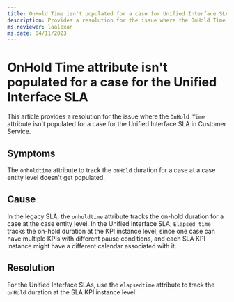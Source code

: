 ```yaml
---
title: OnHold Time isn't populated for a case for Unified Interface SLA
description: Provides a resolution for the issue where the OnHold Time attribute isn't populated for a case for the Unified Interface SLA in Dynamics 365 Customer Service.
ms.reviewer: laalexan
ms.date: 04/11/2023
---
```

# OnHold Time attribute isn't populated for a case for the Unified Interface SLA

This article provides a resolution for the issue where the `OnHold Time` attribute isn't populated for a case for the Unified Interface SLA in Customer Service.

## Symptoms

The `onholdtime` attribute to track the `onHold` duration for a case at a case entity level doesn't get populated.

## Cause

In the legacy SLA, the `onholdtime` attribute tracks the on-hold duration for a case at the case entity level. In the Unified Interface SLA, `Elapsed time` tracks the on-hold duration at the KPI instance level, since one case can have multiple KPIs with different pause conditions, and each SLA KPI instance might have a different calendar associated with it.

## Resolution

For the Unified Interface SLAs, use the `elapsedtime` attribute to track the `onHold` duration at the SLA KPI instance level.
